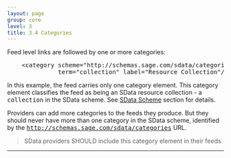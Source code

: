 ```yaml
---
layout: page
group: core
level: 3
title: 3.4 Categories
---
```


Feed level links are followed by one or more categories:

<pre>&nbsp;&nbsp;&nbsp; &lt;category scheme="http://schemas.sage.com/sdata/categories" 
&nbsp;&nbsp;&nbsp;&nbsp;&nbsp;&nbsp;&nbsp;&nbsp;&nbsp;&nbsp;&nbsp;&nbsp;&nbsp; term="collection" label="Resource Collection"/&gt;</pre>

In this example, the feed carries only one category element. This category
element classifies the feed as being an SData resource collection - a
<tt>collection</tt> in the SData scheme. See [SData Scheme](../0312/ "3.12 SData Category Scheme") section for details.

Providers can&nbsp;add more categories to the feeds&nbsp;they produce. But they should
never have more than one category in the SData scheme, identified by the
<tt>http://schemas.sage.com/sdata/categories</tt> URL.

<blockquote class="compliance">SData providers SHOULD include this category element in their feeds</blockquote>

* * *